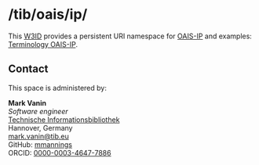 # /tib/oais/ip/
This [W3ID](https://w3id.org) provides a persistent URI namespace for [OAIS-IP](https://github.com/fengel/OAIS-IP) and examples: [Terminology OAIS-IP](https://git.tib.eu/terminology/sandbox/oais-ip-ontology-collection/-/tree/master/dev/abox).

## Contact
This space is administered by:  

**Mark Vanin**  
*Software engineer*  
[Technische Informationsbibliothek](https://www.tib.eu)
<br />
Hannover, Germany  
<mark.vanin@tib.eu>
<br />
GitHub: [mmannings](https://github.com/mmannings)
<br />
ORCID: [0000-0003-4647-7886](https://orcid.org/0000-0003-4647-7886)
